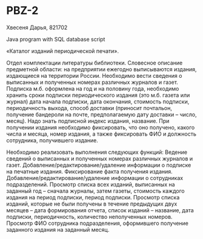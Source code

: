 # PBZ-2

Хвесеня Дарья, 821702

Java program with SQL database script

«Каталог изданий периодической печати».

Отдел комплектации литературы библиотеки.
Словесное описание предметной области: на предприятии ежегодно выписываются издания, издающиеся на территории России. Необходимо вести сведения о выписанных и полученных номерах различных журналов и газет. Подписка м.б. оформлена на год и на половину года, необходимо хранить сроки подписки периодического издания (это м.б. газета или журнал) дата начала подписки, дата окончания, стоимость подписки, периодичность выхода, способ доставки (приносит почтальон, получение бандероли на почте, предполагаемую дату доставки – число, месяц). Надо знать подписной индекс издания, название. При получении издания необходимо фиксировать, что оно получено, какого числа и месяца, номер издания, а также фиксировать ФИО и должность сотрудника, получившего издание.

Необходимо реализовать выполнения следующих функций:
Ведение сведений о выписанных и полученных номерах различных журналов и газет.
Добавление/редактирование/удаление информации о подписке на печатные издания.
Фиксирование факта получения издания.
Добавление/редактирование/удаление информации о сотрудниках подразделений.
Просмотр списка всех изданий, выписанных на заданный год – сначала журналы, затем газеты, стоимость каждого издания на период подписки, период подписки.
Просмотр списка изданий, которые не были получены в течение предыдущих двух месяцев – дата формирования отчета, список изданий – название, дата подписки, периодичность, количество неполученных номеров.
Просмотр ФИО сотрудника подразделения, оформившего получение заданного издания на заданный месяц.
